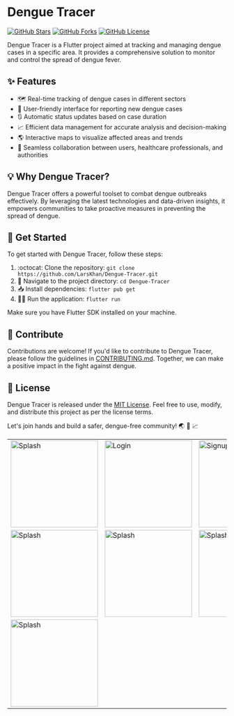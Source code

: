 # Dengue Tracer

[![GitHub Stars](https://img.shields.io/github/stars/LarsKhan/dengue-tracer.svg?style=flat-square&logo=github&colorB=green&label=stars)](https://github.com/your-username/dengue-tracer/stargazers)
[![GitHub Forks](https://img.shields.io/github/forks/LarsKhan/dengue-tracer.svg?style=flat-square&logo=github&colorB=blue&label=forks)](https://github.com/your-username/dengue-tracer/network)
[![GitHub License](https://img.shields.io/github/license/LarsKhan/dengue-tracer.svg?style=flat-square&logo=github&colorB=gray&label=license)](https://github.com/your-username/dengue-tracer/blob/main/LICENSE)

Dengue Tracer is a Flutter project aimed at tracking and managing dengue cases in a specific area. It provides a comprehensive solution to monitor and control the spread of dengue fever.

## :sparkles: Features

- :world_map: Real-time tracking of dengue cases in different sectors
- :loudspeaker: User-friendly interface for reporting new dengue cases
- :arrows_clockwise: Automatic status updates based on case duration
- :chart_with_upwards_trend: Efficient data management for accurate analysis and decision-making
- :earth_americas: Interactive maps to visualize affected areas and trends
- :busts_in_silhouette: Seamless collaboration between users, healthcare professionals, and authorities

## :bulb: Why Dengue Tracer?

Dengue Tracer offers a powerful toolset to combat dengue outbreaks effectively. By leveraging the latest technologies and data-driven insights, it empowers communities to take proactive measures in preventing the spread of dengue.

## :rocket: Get Started

To get started with Dengue Tracer, follow these steps:

1. :octocat: Clone the repository: `git clone https://github.com/LarsKhan/Dengue-Tracer.git`
2. :file_folder: Navigate to the project directory: `cd Dengue-Tracer`
3. :inbox_tray: Install dependencies: `flutter pub get`
4. :running_man: Run the application: `flutter run`

Make sure you have Flutter SDK installed on your machine.

## :handshake: Contribute

Contributions are welcome! If you'd like to contribute to Dengue Tracer, please follow the guidelines in [CONTRIBUTING.md](CONTRIBUTING.md). Together, we can make a positive impact in the fight against dengue.

## :page_with_curl: License

Dengue Tracer is released under the [MIT License](LICENSE). Feel free to use, modify, and distribute this project as per the license terms.

Let's join hands and build a safer, dengue-free community! :earth_asia: :mosquito: :chart_with_upwards_trend:
<table>
<tr>
<td><img width="200" alt="Splash" src="https://user-images.githubusercontent.com/59218650/222498107-42ca3c8e-4081-4966-844e-f0cf7328f906.jpeg"></td>
<td><img width="200" alt="Login" src="https://user-images.githubusercontent.com/59218650/222498196-cc02d1de-7184-4e0b-b6f8-151da2335a18.jpeg"></td>
<td><img width="200" alt="Signup" src="https://user-images.githubusercontent.com/59218650/222498266-723a22fe-bee7-4dca-a52e-abdd40eac677.jpeg"></td>
 <td><img width="200" alt="Splash" src="https://user-images.githubusercontent.com/59218650/222498478-e39e2284-9713-40fc-9581-e664758ca262.jpeg"></td>
<td><img width="200" alt="Splash" src="https://user-images.githubusercontent.com/59218650/222498506-6ca39d00-cf17-473e-8dbf-1607fed56718.jpeg"></td>
</tr>
<tr>

<td><img width="200" alt="Splash" src="https://user-images.githubusercontent.com/59218650/222498532-4c49861b-69a6-4fdb-ac7a-c2c6bc07cb74.jpeg"></td>
 <td><img width="200" alt="Splash" src="https://user-images.githubusercontent.com/59218650/222498748-5d5879d8-f50b-4ad6-83f2-07386142d71c.jpeg"></td>
 <td><img width="200" alt="Splash" src="https://user-images.githubusercontent.com/59218650/222498799-9174603e-d9b7-4a67-ab96-387f446ac2ec.jpeg"></td>
  <td><img width="200" alt="Splash" src="https://user-images.githubusercontent.com/59218650/222499038-979c32b7-6aee-4520-9639-2b1150dce1f7.jpeg"></td>
 <td><img width="200" alt="Splash" src="https://user-images.githubusercontent.com/59218650/222499145-68b7f771-a4e9-4a26-9a1a-a6221ffdd3e7.jpeg"></td>
</tr>
<tr>
 
 <td><img width="200" alt="Splash" src="https://user-images.githubusercontent.com/59218650/222499180-28514b6b-425c-4789-b150-f09ccaf69ae8.jpeg"></td>
</tr>

  </table>
